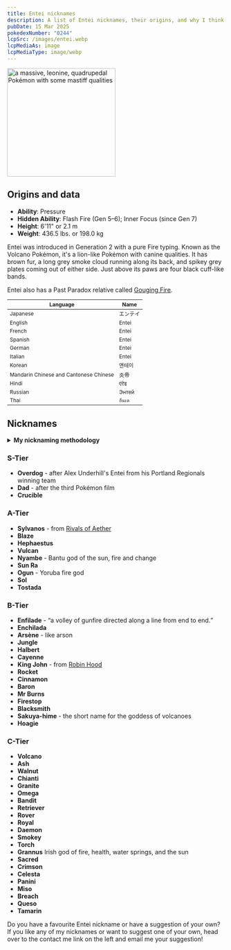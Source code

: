 ```yaml
---
title: Entei nicknames
description: A list of Entei nicknames, their origins, and why I think they're cool.
pubDate: 15 Mar 2025
pokedexNumber: "0244"
lcpSrc: /images/entei.webp
lcpMediaAs: image
lcpMediaType: image/webp
---
```


<div class="img-center">
	<picture>
		<source srcset="/images/entei.webp" type="image/webp">
		<img src="/images/entei.jpg" width="250" height="250" alt="a massive, leonine, quadrupedal Pokémon with some mastiff qualities">
	</picture>
</div>

## Origins and data

<div class="room-box">
		<div class="room-box-left">
			<ul>
				<li><strong>Ability</strong>: Pressure</li>
				<li><strong>Hidden Ability</strong>: Flash Fire (Gen 5–6); Inner Focus (since Gen 7)</li>
				<li><strong>Height</strong>: 6'11" or 2.1 m</li>
				<li><strong>Weight</strong>: 436.5 lbs. or 198.0 kg</li>
			</ul>
			<p>Entei was introduced in Generation 2 with a pure Fire typing. Known as the Volcano Pokémon, it's a lion-like Pokémon with canine qualities. It has brown fur, a long grey smoke cloud running along its back, and spikey grey plates coming out of either side. Just above its paws are four black cuff-like bands.</p>
			<p>Entei also has a Past Paradox relative called <a href="/nicknames/gouging-fire/">Gouging Fire</a>.</p>
		</div>

<div class="room-box-right">
	<table class="room-table" style="font-size:12px">
	<thead>
		<tr>
			<th>Language</th>
			<th>Name</th>
		</tr>
	</thead>
	<tbody>
		<tr>
			<td>Japanese</td>
			<td><span lang="ja">エンテイ</span></td>
		</tr>
		<tr>
			<td>English</td>
			<td>Entei</td>
		</tr>
		<tr>
			<td>French</td>
			<td>Entei</td>
		</tr>
		<tr>
			<td>Spanish</td>
			<td>Entei</td>
		</tr>
		<tr>
			<td>German</td>
			<td>Entei</td>
		</tr>
		<tr>
			<td>Italian</td>
			<td>Entei</td>
		</tr>
		<tr>
			<td>Korean</td>
			<td><span lang="ko">앤테이</span></td>
		</tr>
		<tr>
			<td>Mandarin Chinese and Cantonese Chinese</td>
			<td>炎帝</td>
		</tr>
		<tr>
			<td>Hindi</td>
			<td>एंटेइ</td>
		</tr>
		<tr>
			<td>Russian</td>
			<td>Энтей</td>
		</tr>
		<tr>
			<td>Thai</td>
			<td>อ็นเต</td>
		</tr>
	</tbody>
	</table>
	</div>
</div>

## Nicknames
<section class="deets">
	<details>
		<summary><strong>My nicknaming methodology</strong></summary>
		<ul>
			<li>I rank nicknames by lettered tiers: S, A, B, C, and D. S is the best and D is the worst.</li>
			<li>I'll usually list my inspiration for a nickname so you know where they came from.</li>
			<li>All of these nicknames could easily work for Gouging Fire, and vice versa.</li>
		</ul>
	</details>
</section>

### S-Tier

* **Overdog** - after Alex Underhill's Entei from his Portland Regionals winning team
* **Dad** - after the third Pokémon film
* **Crucible**

### A-Tier

* **Sylvanos** - from [Rivals of Aether](/nicknames/themes/rivals-of-aether/)
* **Blaze**
* **Hephaestus**
* **Vulcan**
* **Nyambe** - Bantu god of the sun, fire and change
* **Sun Ra**
* **Ogun** - Yoruba fire god
* **Sol**
* **Tostada**

### B-Tier

* **Enfilade** - <q cite="https://www.google.com/search?q=enfilade">a volley of gunfire directed along a line from end to end.</q>
* **Enchilada**
* **Arsène** - like arson
* **Jungle**
* **Halbert**
* **Cayenne**
* **King John** - from [Robin Hood](/nicknames/themes/robin-hood/)
* **Rocket**
* **Cinnamon**
* **Baron**
* **Mr Burns**
* **Firestop**
* **Blacksmith**
* **Sakuya-hime** - the short name for the goddess of volcanoes
* **Hoagie**

### C-Tier

* **Volcano**
* **Ash**
* **Walnut**
* **Chianti**
* **Granite**
* **Omega**
* **Bandit**
* **Retriever**
* **Rover**
* **Royal**
* **Daemon**
* **Smokey**
* **Torch**
* **Grannus** Irish god of fire, health, water springs, and the sun
* **Sacred**
* **Crimson**
* **Celesta**
* **Panini**
* **Miso**
* **Breach**
* **Queso**
* **Tamarin**

Do you have a favourite Entei nickname or have a suggestion of your own? If you like any of my nicknames or want to suggest one of your own, head over to the contact me link on the left and email me your suggestion!